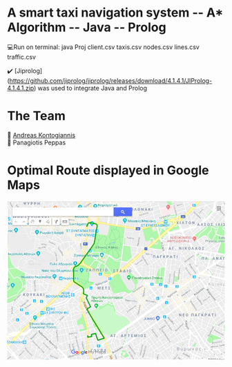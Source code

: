 # A smart taxi navigation system -- A* Algorithm -- Java -- Prolog
:computer:Run on terminal:
java Proj client.csv taxis.csv nodes.csv lines.csv traffic.csv

:heavy_check_mark: [Jiprolog]
(https://github.com/jiprolog/jiprolog/releases/download/4.1.4.1/JIProlog-4.1.4.1.zip) was used to integrate Java and Prolog 


# The Team    
:oncoming_taxi: [Andreas Kontogiannis](https://github.com/ddaedalus)   
:oncoming_taxi: Panagiotis Peppas   
          
# Optimal Route displayed in Google Maps 
![screenshot](kml_best_taxi.png)
 

